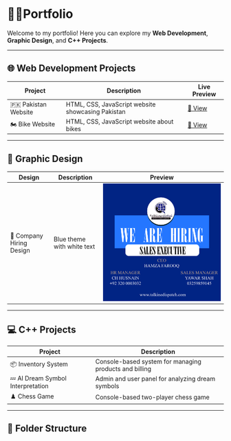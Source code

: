 # 👨‍💻Portfolio

Welcome to my portfolio! Here you can explore my **Web Development**, **Graphic Design**, and **C++ Projects**.  

---

## 🌐 Web Development Projects

| Project | Description | Live Preview |
|---------|------------|-------------|
| 🇵🇰 Pakistan Website | HTML, CSS, JavaScript website showcasing Pakistan | [🔗 View](https://Abdul-Hanan13.github.io/Portfolio/Front-end%20Web%20Development/Pakistan%20Website/index.html) |
| 🏍️ Bike Website | HTML, CSS, JavaScript website about bikes | [🔗 View](https://Abdul-Hanan13.github.io/Portfolio/Front-end%20Web%20Development/Bike%20Website/index.html) |

---

## 🎨 Graphic Design

| Design | Description | Preview |
|--------|------------|---------|
| 🎨 Company Hiring Design | Blue theme with white text | ![Company Design](Graphic-Designing/Hiring-Design.jpg) |

---

## 💻 C++ Projects

| Project | Description |
|---------|------------|
| 📦 Inventory System | Console-based system for managing products and billing |
| 💤 AI Dream Symbol Interpretation | Admin and user panel for analyzing dream symbols |
| ♟️ Chess Game | Console-based two-player chess game |

---

## 📂 Folder Structure

